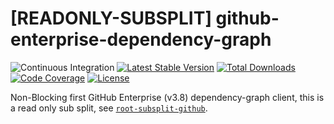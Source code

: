 # [READONLY-SUBSPLIT] github-enterprise-dependency-graph


![Continuous Integration](https://github.com/php-api-clients/github-enterprise-dependency-graph/workflows/Continuous%20Integration/badge.svg)
[![Latest Stable Version](https://poser.pugx.org/api-clients/github-enterprise-dependency-graph/v/stable.png)](https://packagist.org/packages/api-clients/github-enterprise-dependency-graph)
[![Total Downloads](https://poser.pugx.org/api-clients/github-enterprise-dependency-graph/downloads.png)](https://packagist.org/packages/api-clients/github-enterprise-dependency-graph)
[![Code Coverage](https://scrutinizer-ci.com/g/php-api-clients/github-enterprise-dependency-graph/badges/coverage.png?b==)](https://scrutinizer-ci.com/g/php-api-clients/github-enterprise-dependency-graph/?branch=)
[![License](https://poser.pugx.org/api-clients/github-enterprise-dependency-graph/license.png)](https://packagist.org/packages/api-clients/github-enterprise-dependency-graph)

Non-Blocking first GitHub Enterprise (v3.8) dependency-graph client, this is a read only sub split, see [`root-subsplit-github`](https://github.com/php-api-clients/root-subsplit-github).
